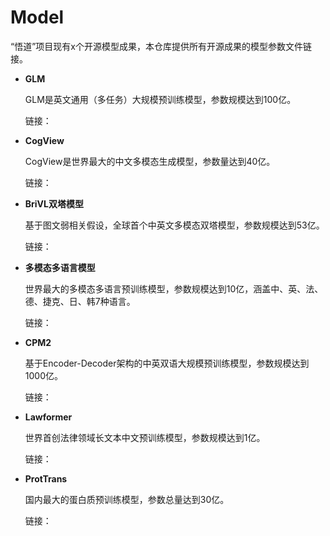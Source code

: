 # Model
“悟道”项目现有x个开源模型成果，本仓库提供所有开源成果的模型参数文件链接。

* **GLM**

  GLM是英文通用（多任务）大规模预训练模型，参数规模达到100亿。

  链接：

* **CogView**

  CogView是世界最大的中文多模态生成模型，参数量达到40亿。

  链接：
  
* **BriVL双塔模型**

  基于图文弱相关假设，全球首个中英文多模态双塔模型，参数规模达到53亿。
  
  链接：
  
* **多模态多语言模型**

  世界最大的多模态多语言预训练模型，参数规模达到10亿，涵盖中、英、法、德、捷克、日、韩7种语言。
  
  链接：
  
* **CPM2**

  基于Encoder-Decoder架构的中英双语大规模预训练模型，参数规模达到1000亿。
  
  链接：
  
* **Lawformer**

  世界首创法律领域长文本中文预训练模型，参数规模达到1亿。

  链接：

* **ProtTrans**

  国内最大的蛋白质预训练模型，参数总量达到30亿。
  
  链接：
  

